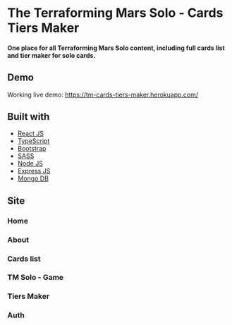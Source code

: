 # The Terraforming Mars Solo - Cards Tiers Maker

#### One place for all Terraforming Mars Solo content, including full cards list and tier maker for solo cards.

## Demo

Working live demo: https://tm-cards-tiers-maker.herokuapp.com/

## Built with

-  [React JS](https://reactjs.org/)
-  [TypeScript](https://www.typescriptlang.org/)
-  [Bootstrap](https://getbootstrap.com/)
-  [SASS](https://sass-lang.com/)
-  [Node JS](https://nodejs.org/)
-  [Express JS](https://expressjs.com/)
-  [Mongo DB](https://www.mongodb.com/)

## Site

### Home

<!-- ![](https://i.imgur.com/92kgCKT.jpeg) -->

### About

<!-- ![](https://i.imgur.com/92kgCKT.jpeg) -->

### Cards list

<!-- ![](https://i.imgur.com/92kgCKT.jpeg) -->

### TM Solo - Game

<!-- ![](https://i.imgur.com/92kgCKT.jpeg) -->

### Tiers Maker

<!-- ![](https://i.imgur.com/92kgCKT.jpeg) -->

### Auth

<!-- ![](https://i.imgur.com/92kgCKT.jpeg) -->
